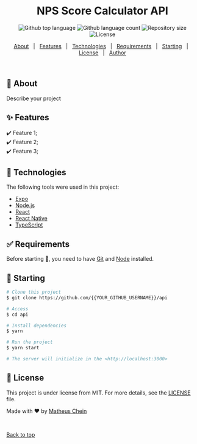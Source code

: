 <div align="center" id="top"> 

  &#xa0;

  <!-- <a href="https://api.netlify.app">Demo</a> -->
</div>

<h1 align="center">NPS Score Calculator API</h1>

<p align="center">
  <img alt="Github top language" src="https://img.shields.io/github/languages/top/MatheusChein/npsScore?color=56BEB8">

  <img alt="Github language count" src="https://img.shields.io/github/languages/count/MatheusChein/npsScore?color=56BEB8">

  <img alt="Repository size" src="https://img.shields.io/github/repo-size/MatheusChein/npsScore?color=56BEB8">

  <img alt="License" src="https://img.shields.io/github/license/MatheusChein/npsScore?color=56BEB8">

  <!-- <img alt="Github issues" src="https://img.shields.io/github/issues/MatheusChein/npsScore?color=56BEB8" /> -->

  <!-- <img alt="Github forks" src="https://img.shields.io/github/forks/MatheusChein/npsScore?color=56BEB8" /> -->

  <!-- <img alt="Github stars" src="https://img.shields.io/github/stars/MatheusChein/npsScore?color=56BEB8" /> -->
</p>

<!-- Status -->

<!-- <h4 align="center"> 
	🚧  Api 🚀 Under construction...  🚧
</h4> 

<hr> -->

<p align="center">
  <a href="#dart-about">About</a> &#xa0; | &#xa0; 
  <a href="#sparkles-features">Features</a> &#xa0; | &#xa0;
  <a href="#rocket-technologies">Technologies</a> &#xa0; | &#xa0;
  <a href="#white_check_mark-requirements">Requirements</a> &#xa0; | &#xa0;
  <a href="#checkered_flag-starting">Starting</a> &#xa0; | &#xa0;
  <a href="#memo-license">License</a> &#xa0; | &#xa0;
  <a href="https://github.com/{{YOUR_GITHUB_USERNAME}}" target="_blank">Author</a>
</p>

<br>

## :dart: About ##

Describe your project

## :sparkles: Features ##

:heavy_check_mark: Feature 1;\
:heavy_check_mark: Feature 2;\
:heavy_check_mark: Feature 3;

## :rocket: Technologies ##

The following tools were used in this project:

- [Expo](https://expo.io/)
- [Node.js](https://nodejs.org/en/)
- [React](https://pt-br.reactjs.org/)
- [React Native](https://reactnative.dev/)
- [TypeScript](https://www.typescriptlang.org/)

## :white_check_mark: Requirements ##

Before starting :checkered_flag:, you need to have [Git](https://git-scm.com) and [Node](https://nodejs.org/en/) installed.

## :checkered_flag: Starting ##

```bash
# Clone this project
$ git clone https://github.com/{{YOUR_GITHUB_USERNAME}}/api

# Access
$ cd api

# Install dependencies
$ yarn

# Run the project
$ yarn start

# The server will initialize in the <http://localhost:3000>
```

## :memo: License ##

This project is under license from MIT. For more details, see the [LICENSE](LICENSE.md) file.


Made with :heart: by <a href="https://github.com/MatheusChein" target="_blank">Matheus Chein</a>

&#xa0;

<a href="#top">Back to top</a>
